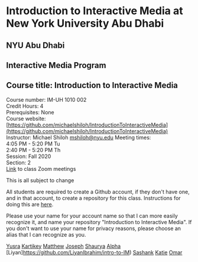 # Introduction to Interactive Media at New York University Abu Dhabi  
## NYU Abu Dhabi
## Interactive Media Program
## Course title: Introduction to Interactive Media
Course number: IM-UH 1010 002    
Credit Hours: 4     
Prerequisites: None     
Course website: [https://github.com/michaelshiloh/IntroductionToInteractiveMedia](https://github.com/michaelshiloh/IntroductionToInteractiveMedia)    
Instructor: Michael Shiloh mshiloh@nyu.edu
Meeting times:    
4:05 PM - 5:20 PM Tu    
2:40 PM - 5:20 PM Th    
Session: Fall 2020    
Section: 2  
[Link](https://nyu.zoom.us/j/94816402645) to class Zoom meetings

This is all subject to change

All students are required to create a Github account, if they don't have one,
and in that account, to create a repository for this class. Instructions for
doing this are
[here](https://github.com/michaelshiloh/resourcesForClasses#github-resources).

Please use your name for your account name so that I can more easily recognize
it, and name your repository "Introduction to Interactive Media". If you don't
want to use your name for privacy reasons, please choose an alias that I can
recognize as you.

[Yusra](https://github.com/yusra-khan/intro-to-im)
[Kartikey](https://github.com/KartikeySinghal/IntroToIM)
[Matthew](https://github.com/mjvar/intro-to-interactive-media)
[Joseph](https://github.com/jhongover9000/intro2im)
[Shaurya](https://github.com/shaurya-io/introduction-to-interactive-media)
[Alpha](https://github.com/Alphaam/Intro-to-IM)
[Liyan]https://github.com/LiyanIbrahim/intro-to-IM)
[Sashank](https://github.com/sashanksilwal/introduction_to_interactive_media)
[Katie](https://github.com/katieferreol/introduction-to-interactive-media)
[Omar](https://github.com/soablackwhite/Intro-to-IM)
